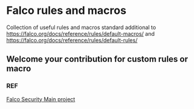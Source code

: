 # Falco rules and macros
Collection of useful rules and macros standard additional to <https://falco.org/docs/reference/rules/default-macros/>
and <https://falco.org/docs/reference/rules/default-rules/>

## Welcome your contribution for custom rules or macro

### REF
[Falco Security Main project](https://github.com/falcosecurity/falco)
